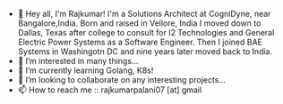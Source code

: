 - 👋 Hey all, I'm Rajkumar! I'm a Solutions Architect at CogniDyne, near Bangalore,India. Born and raised in Vellore, India I moved down to Dallas, Texas after college to consult for I2 Technologies and General Electric Power Systems as a Software Engineer. Then I joined BAE Systems in Washingotn DC and nine years later moved back to India.
- 👀 I’m interested in many things...
- 🌱 I’m currently learning Golang, K8s!
- 💞️ I’m looking to collaborate on any interesting projects...
- 📫 How to reach me :: rajkumarpalani07 [at] gmail

<!---
rajkumarpal07/rajkumarpal07 is a ✨ special ✨ repository because its `README.md` (this file) appears on your GitHub profile.
You can click the Preview link to take a look at your changes.
--->
